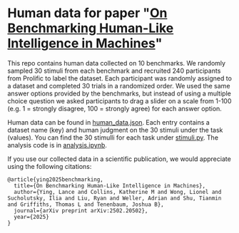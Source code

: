 # Human data for paper "[On Benchmarking Human-Like Intelligence in Machines](https://arxiv.org/abs/2502.20502)"

This repo contains human data collected on 10 benchmarks. We randomly sampled 30 stimuli from each benchmark and recruited 240 participants from Prolific to label the dataset. Each participant was randomly assigned to a dataset and completed 30 trials in a randomized order. We used the same answer options provided by the benchmarks, but instead of using a multiple choice question we asked participants to drag a slider on a scale from 1-100 (e.g. 1 = strongly disagree, 100 = strongly agree) for each answer option.

Human data can be found in [human_data.json](human_data.json). Each entry contains a dataset name (key) and human judgment on the 30 stimuli under the task (values). You can find the 30 stimulli for each task under [stimuli.py](stimuli_set.py). The analysis code is in [analysis.ipynb](analysis.ipynb).

If you use our collected data in a scientific publication, we would appreciate using the following citations:

```
@article{ying2025benchmarking,
  title={On Benchmarking Human-Like Intelligence in Machines},
  author={Ying, Lance and Collins, Katherine M and Wong, Lionel and Sucholutsky, Ilia and Liu, Ryan and Weller, Adrian and Shu, Tianmin and Griffiths, Thomas L and Tenenbaum, Joshua B},
  journal={arXiv preprint arXiv:2502.20502},
  year={2025}
}
```
